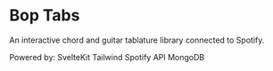 # Bop Tabs

An interactive chord and guitar tablature library connected to Spotify. 

Powered by:
SvelteKit
Tailwind
Spotify API
MongoDB
